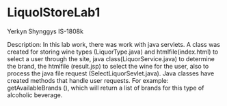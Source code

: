 # LiquolStoreLab1

Yerkyn Shynggys 
IS-1808k

Description:
In this lab work, there was work with java servlets. A class was created for storing wine types (LiquorType.java) and htmlfile(index.html) to select a user through the site, java class(LiquorService.java) to determine the brand, the htmlfile (result.jsp) to select the wine for the user, also to process the java file request (SelectLiquorSevlet.java). Java classes have created methods that handle user requests. For example: getAvailableBrands (), which will return a list of brands for this type of alcoholic beverage.
